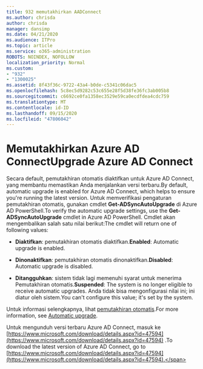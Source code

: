 ```yaml
---
title: 932 memutakhirkan AADConnect
ms.author: chrisda
author: chrisda
manager: dansimp
ms.date: 04/21/2020
ms.audience: ITPro
ms.topic: article
ms.service: o365-administration
ROBOTS: NOINDEX, NOFOLLOW
localization_priority: Normal
ms.custom:
- "932"
- "1300025"
ms.assetid: 8f43f36c-9722-43a4-b0de-c5341c06dac5
ms.openlocfilehash: 5c8ec5d9282c53c655e28f5d38fe36fc3ab005b8
ms.sourcegitcommit: c6692ce0fa1358ec3529e59ca0ecdfdea4cdc759
ms.translationtype: MT
ms.contentlocale: id-ID
ms.lasthandoff: 09/15/2020
ms.locfileid: "47806042"
---
```

# <a name="upgrade-azure-ad-connect"></a><span data-ttu-id="0b10a-102">Memutakhirkan Azure AD Connect</span><span class="sxs-lookup"><span data-stu-id="0b10a-102">Upgrade Azure AD Connect</span></span>

<span data-ttu-id="0b10a-103">Secara default, pemutakhiran otomatis diaktifkan untuk Azure AD Connect, yang membantu memastikan Anda menjalankan versi terbaru.</span><span class="sxs-lookup"><span data-stu-id="0b10a-103">By default, automatic upgrade is enabled for Azure AD Connect, which helps to ensure you're running the latest version.</span></span> <span data-ttu-id="0b10a-104">Untuk memverifikasi pengaturan pemutakhiran otomatis, gunakan cmdlet **Get-ADSyncAutoUpgrade** di Azure AD PowerShell.</span><span class="sxs-lookup"><span data-stu-id="0b10a-104">To verify the automatic upgrade settings, use the **Get-ADSyncAutoUpgrade** cmdlet in Azure AD PowerShell.</span></span> <span data-ttu-id="0b10a-105">Cmdlet akan mengembalikan salah satu nilai berikut:</span><span class="sxs-lookup"><span data-stu-id="0b10a-105">The cmdlet will return one of following values:</span></span>

- <span data-ttu-id="0b10a-106">**Diaktifkan**: pemutakhiran otomatis diaktifkan.</span><span class="sxs-lookup"><span data-stu-id="0b10a-106">**Enabled**: Automatic upgrade is enabled.</span></span>

- <span data-ttu-id="0b10a-107">**Dinonaktifkan**: pemutakhiran otomatis dinonaktifkan.</span><span class="sxs-lookup"><span data-stu-id="0b10a-107">**Disabled**: Automatic upgrade is disabled.</span></span>

- <span data-ttu-id="0b10a-108">**Ditangguhkan**: sistem tidak lagi memenuhi syarat untuk menerima Pemutakhiran otomatis.</span><span class="sxs-lookup"><span data-stu-id="0b10a-108">**Suspended**: The system is no longer eligible to receive automatic upgrades.</span></span> <span data-ttu-id="0b10a-109">Anda tidak bisa mengonfigurasi nilai ini; ini diatur oleh sistem.</span><span class="sxs-lookup"><span data-stu-id="0b10a-109">You can't configure this value; it's set by the system.</span></span>

<span data-ttu-id="0b10a-110">Untuk informasi selengkapnya, lihat [pemutakhiran otomatis](https://docs.microsoft.com/azure/active-directory/connect/active-directory-aadconnect-feature-automatic-upgrade).</span><span class="sxs-lookup"><span data-stu-id="0b10a-110">For more information, see [Automatic upgrade](https://docs.microsoft.com/azure/active-directory/connect/active-directory-aadconnect-feature-automatic-upgrade).</span></span>

<span data-ttu-id="0b10a-111">Untuk mengunduh versi terbaru Azure AD Connect, masuk ke [https://www.microsoft.com/download/details.aspx?id=47594](https://www.microsoft.com/download/details.aspx?id=47594) .</span><span class="sxs-lookup"><span data-stu-id="0b10a-111">To download the latest version of Azure AD Connect, go to [https://www.microsoft.com/download/details.aspx?id=47594](https://www.microsoft.com/download/details.aspx?id=47594).</span></span>

